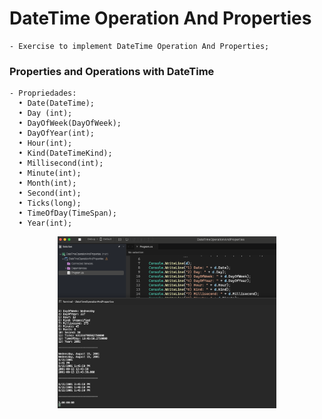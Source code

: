 # DateTime Operation And Properties

    - Exercise to implement DateTime Operation And Properties;

### Properties and Operations with DateTime

    - Propriedades:
      • Date(DateTime);
      • Day (int);
      • DayOfWeek(DayOfWeek);
      • DayOfYear(int);
      • Hour(int);
      • Kind(DateTimeKind);
      • Millisecond(int);
      • Minute(int);
      • Month(int);
      • Second(int);
      • Ticks(long);
      • TimeOfDay(TimeSpan);
      • Year(int);

<p align="center">
  <img src="./screenshots/example1.png" width="350" title="Console">
</p>
